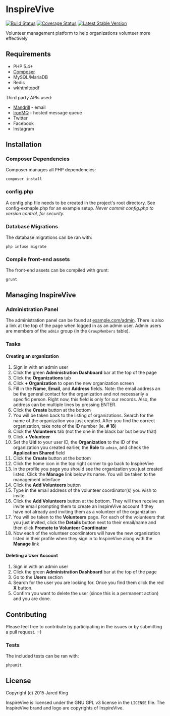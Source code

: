 InspireVive
===========

[![Build Status](https://travis-ci.org/InspireVive/inspirevive.svg?branch=master&style=flat)](https://travis-ci.org/InspireVive/inspirevive)
[![Coverage Status](https://coveralls.io/repos/InspireVive/inspirevive/badge.svg?style=flat)](https://coveralls.io/r/InspireVive/inspirevive)
[![Latest Stable Version](https://poser.pugx.org/InspireVive/inspirevive/v/stable.svg?style=flat)](https://packagist.org/packages/InspireVive/inspirevive)

Volunteer management platform to help organizations volunteer more effectively

## Requirements

- PHP 5.4+
- [Composer](https://getcomposer.org/)
- MySQL/MariaDB
- Redis
- wkhtmltopdf

Third party APIs used:

- [Mandrill](http://mandrill.com) - email
- [IronMQ](http://iron.io) - hosted message queue
- Twitter
- Facebook
- Instagram

## Installation

### Composer Dependencies

Composer manages all PHP dependencies:

	composer install

### config.php

A config.php file needs to be created in the project's root directory. See config-exmaple.php for an example setup. *Never commit config.php to version control, for security.*

### Database Migrations

The database migrations can be ran with:

	php infuse migrate

### Compile front-end assets

The front-end assets can be compiled with grunt:

	grunt

## Managing InspireVive

### Administration Panel

The administration panel can be found at [example.com/admin](http://example.com/admin). There is also a link at the top of the page when logged in as an admin user. Admin users are members of the `admin` group (in the `GroupMembers` table).

### Tasks

#### Creating an organization

1. Sign in with an admin user
2. Click the green **Administration Dashboard** bar at the top of the page
3. Click the **Organizations** tab
4. Cilck **+ Organization** to open the new organization screen
5. Fill in the **Name**, **Email**, and **Address** fields. Note: the email address an be the general contact for the organization and not necessarily a specific person. Right now, this field is only for our records. Also, the address can be multiple lines by pressing ENTER.
6. Click the **Create** button at the bottom
7. You will be taken back to the listing of organizations. Search for the name of the organization you just created. After you find the correct organization, take note of the ID number (ie. **# 18**)
8. Click the **Volunteers** tab (not the one in the black bar but below that)
9. Click **+ Volunteer**
10. Set the **Uid** to your user ID, the **Organization** to the ID of the organization you created earlier, the **Role** to `admin`, and check the **Application Shared** field
11. Click the **Create** button at the bottom
12. Click the home icon in the top right corner to go back to InspireVive
13. In the profile you page you should see the organization you just created listed. Click the **Manage** link below its name. You will be taken to the management interface
14. Click the **Add Volunteers** button
15. Type in the email address of the volunteer coordinator(s) you wish to invite.
16. Click the **Add Volunteers** button at the bottom. They will then receive an invite email prompting them to create an InspireVive account if they have not already and inviting them as a volunteer of the organization
17. You will be taken to the **Volunteers** page. For each of the volunteers that you just invited, click the **Details** button next to their email/name and then click **Promote to Volunteer Coordinator**
18. Now each of the volunteer coordinators will have the new organization listed in their profile when they sign in to InspireVive along with the **Manage** link

#### Deleting a User Account

1. Sign in with an admin user
2. Click the green **Administration Dashboard** bar at the top of the page
3. Go to the **Users** section
4. Search for the user you are looking for. Once you find them click the red **X** button.
5. Confirm you want to delete the user (since this is a permanent action) and you are done.

## Contributing

Please feel free to contribute by participating in the issues or by submitting a pull request. :-)

### Tests

The included tests can be ran with:

	phpunit

## License

Copyright (c) 2015 Jared King

InspireVive is licensed under the GNU GPL v3 license in the `LICENSE` file. The InspireVive brand and logo are copyrights of InspireVive.